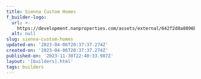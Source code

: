 ```yaml
---
title: Sienna Custom Homes
f_builder-logo:
  url: >-
    https://development.nanproperties.com/assets/external/642f2d8a8096b272f265317e_sienna20custom20homes20single-01201.jpg
  alt: null
slug: sienna-custom-homes
updated-on: '2023-04-06T20:37:37.274Z'
created-on: '2023-04-06T20:37:37.274Z'
published-on: '2023-11-30T22:40:33.987Z'
layout: '[builders].html'
tags: builders
---
```



